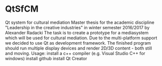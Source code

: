 # QtSfCM
Qt system for cultural mediation
Master thesis for the academic discipline "Leadership in the creative industries" in winter semester 2016/2017 by Alexander Radacki
The task is to create a prototype for a mediasystem which will be used for cultural mediation. Due to the multi-platform support we decided to use Qt as development framework. The finished program should run multiple display devices and render 2D/3D content - both still and moving.
Usage:
install a c++ compiler (e.g. Visual Studio C++ for windows)
install github
install Qt Creator
